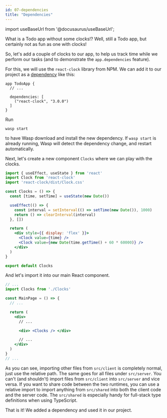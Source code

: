 ```yaml
---
id: 07-dependencies
title: "Dependencies"
---
```


import useBaseUrl from '@docusaurus/useBaseUrl';

What is a Todo app without some clocks!? Well, still a Todo app, but certainly not as fun as one with clocks!

So, let's add a couple of clocks to our app, to help us track time while we perform our tasks (and to demonstrate the `app.dependencies` feature).

For this, we will use the `react-clock` library from NPM. We can add it to our project as a [dependency](language/features.md#dependencies) like this:
```wasp {4-6} title="main.wasp"
app TodoApp {
  // ...

  dependencies: [
    ("react-clock", "3.0.0")
  ]
}
```

Run
```shell
wasp start
```
to have Wasp download and install the new dependency. If `wasp start` is already running, Wasp will detect the dependency change, and restart automatically.

Next, let's create a new component `Clocks` where we can play with the clocks.
```jsx title="src/client/Clocks.jsx"
import { useEffect, useState } from 'react'
import Clock from 'react-clock'
import 'react-clock/dist/Clock.css'

const Clocks = () => {
  const [time, setTime] = useState(new Date())

  useEffect(() => {
    const interval = setInterval(() => setTime(new Date()), 1000)
    return () => clearInterval(interval)
  }, [])

  return (
    <div style={{ display: 'flex' }}>
      <Clock value={time} />
      <Clock value={new Date(time.getTime() + 60 * 60000)} />
    </div>
  )
}

export default Clocks
```

And let's import it into our main React component.
```jsx {2,11} title="src/client/MainPage.jsx"
// ...
import Clocks from './Clocks'

const MainPage = () => {
  // ...

  return (
    <div>
      // ...

      <div> <Clocks /> </div>

      // ...
    </div>
  )
}
// ...
```
As you can see, importing other files from `src/client` is completely normal, just use the relative path. The same goes for all files under `src/server`. You can't (and shouldn't) import files from `src/client` into `src/server` and vice versa. If you want to share code between the two runtimes, you can use a relative import to import anything from `src/shared` into both the client code and the server code. The `src/shared` is especially handy for full-stack type definitions when using TypeScript.

That is it! We added a dependency and used it in our project.
